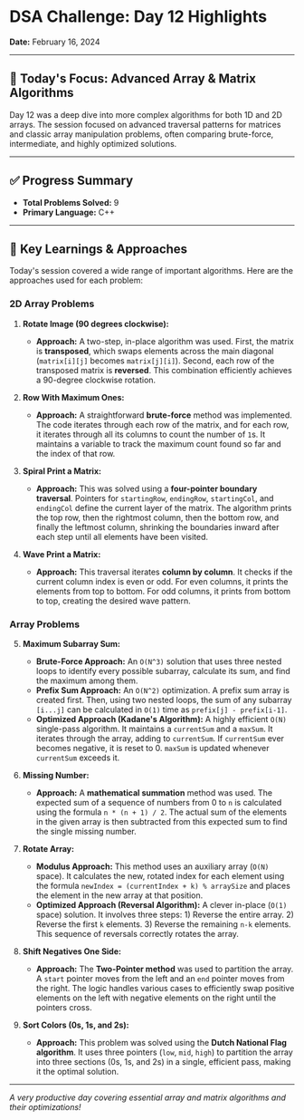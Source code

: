 # DSA Challenge: Day 12 Highlights

**Date:** February 16, 2024

---

## 🎯 Today's Focus: Advanced Array & Matrix Algorithms

Day 12 was a deep dive into more complex algorithms for both 1D and 2D arrays. The session focused on advanced traversal patterns for matrices and classic array manipulation problems, often comparing brute-force, intermediate, and highly optimized solutions.

---

## ✅ Progress Summary

-   **Total Problems Solved:** 9
-   **Primary Language:** C++

---

## 🧠 Key Learnings & Approaches

Today's session covered a wide range of important algorithms. Here are the approaches used for each problem:

### 2D Array Problems

1.  **Rotate Image (90 degrees clockwise):**

    -   **Approach:** A two-step, in-place algorithm was used. First, the matrix is **transposed**, which swaps elements across the main diagonal (`matrix[i][j]` becomes `matrix[j][i]`). Second, each row of the transposed matrix is **reversed**. This combination efficiently achieves a 90-degree clockwise rotation.

2.  **Row With Maximum Ones:**

    -   **Approach:** A straightforward **brute-force** method was implemented. The code iterates through each row of the matrix, and for each row, it iterates through all its columns to count the number of `1`s. It maintains a variable to track the maximum count found so far and the index of that row.

3.  **Spiral Print a Matrix:**

    -   **Approach:** This was solved using a **four-pointer boundary traversal**. Pointers for `startingRow`, `endingRow`, `startingCol`, and `endingCol` define the current layer of the matrix. The algorithm prints the top row, then the rightmost column, then the bottom row, and finally the leftmost column, shrinking the boundaries inward after each step until all elements have been visited.

4.  **Wave Print a Matrix:**
    -   **Approach:** This traversal iterates **column by column**. It checks if the current column index is even or odd. For even columns, it prints the elements from top to bottom. For odd columns, it prints from bottom to top, creating the desired wave pattern.

### Array Problems

5.  **Maximum Subarray Sum:**

    -   **Brute-Force Approach:** An `O(N^3)` solution that uses three nested loops to identify every possible subarray, calculate its sum, and find the maximum among them.
    -   **Prefix Sum Approach:** An `O(N^2)` optimization. A prefix sum array is created first. Then, using two nested loops, the sum of any subarray `[i...j]` can be calculated in `O(1)` time as `prefix[j] - prefix[i-1]`.
    -   **Optimized Approach (Kadane's Algorithm):** A highly efficient `O(N)` single-pass algorithm. It maintains a `currentSum` and a `maxSum`. It iterates through the array, adding to `currentSum`. If `currentSum` ever becomes negative, it is reset to 0. `maxSum` is updated whenever `currentSum` exceeds it.

6.  **Missing Number:**

    -   **Approach:** A **mathematical summation** method was used. The expected sum of a sequence of numbers from 0 to `n` is calculated using the formula `n * (n + 1) / 2`. The actual sum of the elements in the given array is then subtracted from this expected sum to find the single missing number.

7.  **Rotate Array:**

    -   **Modulus Approach:** This method uses an auxiliary array (`O(N)` space). It calculates the new, rotated index for each element using the formula `newIndex = (currentIndex + k) % arraySize` and places the element in the new array at that position.
    -   **Optimized Approach (Reversal Algorithm):** A clever in-place (`O(1)` space) solution. It involves three steps: 1) Reverse the entire array. 2) Reverse the first `k` elements. 3) Reverse the remaining `n-k` elements. This sequence of reversals correctly rotates the array.

8.  **Shift Negatives One Side:**

    -   **Approach:** The **Two-Pointer method** was used to partition the array. A `start` pointer moves from the left and an `end` pointer moves from the right. The logic handles various cases to efficiently swap positive elements on the left with negative elements on the right until the pointers cross.

9.  **Sort Colors (0s, 1s, and 2s):**
    -   **Approach:** This problem was solved using the **Dutch National Flag algorithm**. It uses three pointers (`low`, `mid`, `high`) to partition the array into three sections (0s, 1s, and 2s) in a single, efficient pass, making it the optimal solution.

---

_A very productive day covering essential array and matrix algorithms and their optimizations!_

